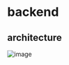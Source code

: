 # backend

## architecture

![image](https://user-images.githubusercontent.com/71887242/194862888-cfc2adf5-f268-49c1-baf4-5a57e4f7eed5.png)
